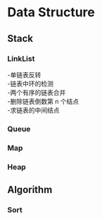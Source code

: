 # Data Structure

## Stack

### LinkList

-单链表反转  
-链表中环的检测  
-两个有序的链表合并  
-删除链表倒数第 n 个结点  
-求链表的中间结点  

### Queue

### Map

### Heap

## Algorithm

### Sort
